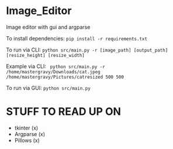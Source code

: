 # Image_Editor
Image editor with gui and argparse

To install dependencies:
```pip install -r requirements.txt```

To run via CLI:
```python src/main.py -r [image_path] [output_path] [resize_height] [resize_width]```

Example via CLI: 
``` python src/main.py -r /home/mastergravy/Downloads/cat.jpeg /home/mastergravy/Pictures/catresized 500 500```

To run via GUI:
``` python src/main.py ```

# STUFF TO READ UP ON
- tkinter  (x)
- Argparse (x)
- Pillows  (x)
